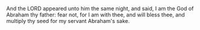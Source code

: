 And the LORD appeared unto him the same night, and said, I am the God of Abraham thy father: fear not, for I am with thee, and will bless thee, and multiply thy seed for my servant Abraham's sake.
